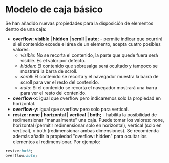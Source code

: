 # Modelo de caja básico

Se han añadido nuevas propiedades para la disposición de elementos dentro de una caja:

* **overflow: visible | hidden | scroll | auto;** - permite indicar que ocurrirá si el contenido excede el área de un elemento, acepta cuatro posibles valores:
  * _visible_: No se recorta el contenido, la parte que quede fuera será visible. Es el valor por defecto.
  * _hidden_: El contenido que sobresalga será ocultado y tampoco se mostrará la barra de scroll.
  * _scroll_: El contenido se recorta y el navegador muestra la barra de scroll para ver el resto del contenido.
  * _auto_: Si el contenido se recorta el navegador mostrará una barra para ver el resto del contenido.
* **overflow-x**: igual que overflow pero indicaremos solo la propiedad en horizontal.
* **overflow-y**: igual que overflow pero solo para vertical.
* **resize: none | horizontal | vertical | both;** - habilita la posibilidad de redimensionar "manualmente" una caja. Puede tomar los valores: none, horizontal (permitir redimensionar solo en horizontal), vertical (solo en vertical), o both (redimensionar ambas dimensiones). Se recomienda además añadir la propiedad "overflow: hidden" para ocultar los elementos al redimensionar. Por ejemplo:

```css
resize:both;
overflow:auto;
```

